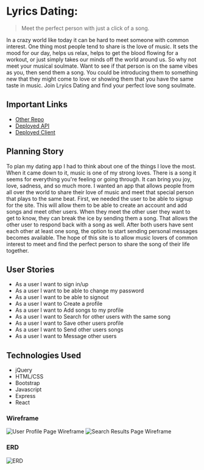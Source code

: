 # Lyrics Dating:
> Meet the perfect person with just a click of a song.


In a crazy world like today it can be hard to meet someone with common interest. One thing most people tend to share is the love of music. It sets the mood for our day, helps us relax, helps to get the blood flowing for a workout, or just simply takes our minds off the world around us. So why not meet your musical soulmate. Want to see if that person is on the same vibes as you, then send them a song. You could be introducing them to something new that they might come to love or showing them that you have the same taste in music. Join Lryics Dating and find your perfect love song soulmate.


## Important Links
- [Other Repo](https://github.com/bbeckford305/Lyrics-dating-react)
- [Deployed API](https://lyrics-dating-express-api.herokuapp.com/)
- [Deployed Client](https://bbeckford305.github.io/Lyrics-dating-react/)

## Planning Story

To plan my dating app I had to think about one of the things I love the most. When it came down to it, music is one of my strong loves. There is a song it seems for everything you're feeling or going through. It can bring you joy, love, sadness, and so much more. I wanted an app that allows people from all over the world to share their love of music and meet that special person that plays to the same beat. First, we needed the user to be able to signup for the site. This will allow them to be able to create an account and add songs and meet other users. When they meet the other user they want to get to know, they can break the ice by sending them a song. That allows the other user to respond back with a song as well. After both users have sent each other at least one song, the option to start sending personal messages becomes available. The hope of this site is to allow music lovers of common interest to meet and find the perfect person to share the song of their life together.

## User Stories

* As a user I want to sign in/up
* As a user I want to be able to change my password
* As a user I want to be able to signout
* As a user I want to Create a profile
* As a user I want to Add songs to my profile
* As a user I want to Search for other users with the same song
* As a user I want to Save other users profile
* As a user I want to Send other users songs
* As a user I want to Message other users

## Technologies Used
* jQuery
* HTML/CSS
* Bootstrap
* Javascript
* Express
* React

### Wireframe

![User Profile Page Wireframe](https://user-images.githubusercontent.com/79342824/120255090-10c56700-c240-11eb-8037-cca74dc24041.jpeg)
![Search Results Page Wireframe](https://user-images.githubusercontent.com/79342824/120255124-20dd4680-c240-11eb-8929-8a67ace4a1f3.jpeg)

### ERD

![ERD](https://user-images.githubusercontent.com/79342824/120252235-c8ef1180-c238-11eb-9817-df7ddc771974.jpeg)
